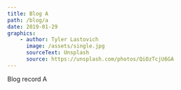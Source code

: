 ```yaml
---
title: Blog A
path: /blog/a
date: 2019-01-29
graphics:
    - author: Tyler Lastovich
      image: /assets/single.jpg
      sourceText: Unsplash
      source: https://unsplash.com/photos/QiOzTcjU6GA
---
```


Blog record A
